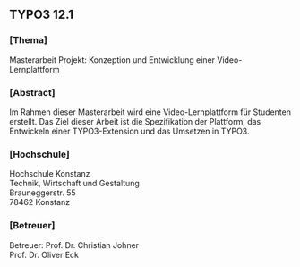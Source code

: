 ## TYPO3 12.1

### [Thema]
Masterarbeit Projekt: Konzeption und Entwicklung einer Video-Lernplattform

### [Abstract]
Im Rahmen dieser Masterarbeit wird eine Video-Lernplattform für Studenten erstellt. Das Ziel dieser Arbeit ist die Spezifikation der Plattform, das Entwickeln einer TYPO3-Extension und das Umsetzen in TYPO3.

### [Hochschule]
Hochschule Konstanz\
Technik, Wirtschaft und Gestaltung\
Brauneggerstr. 55\
78462 Konstanz

### [Betreuer]
Betreuer: Prof. Dr. Christian Johner\
Prof. Dr. Oliver Eck
